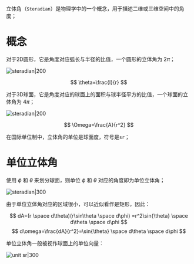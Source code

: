 立体角（`Steradian`）是物理学中的一个概念，用于描述二维或三维空间中的角度；

# 概念

对于2D圆形，它是角度对应弧长与半径的比值，一个圆形的立体角为 $2\pi$；

![steradian|200](https://pic-1315225359.cos.ap-shanghai.myqcloud.com/20230910164723.png)

$$
\theta=\frac{l}{r}
$$

对于3D球面，它是角度对应的球面上的面积与球半径平方的比值，一个球面的立体角为 $4\pi$；

![steradian|200](https://pic-1315225359.cos.ap-shanghai.myqcloud.com/20230910165108.png)

$$
\Omega=\frac{A}{r^2}
$$

在国际单位制中，立体角的单位是球面度，符号是`sr`；

# 单位立体角

使用 $\phi$ 和 $\theta$ 来划分球面，则单位 $\phi$ 和 $\theta$ 对应的角度即为单位立体角；

![steradian|300](https://pic-1315225359.cos.ap-shanghai.myqcloud.com/20230910165558.png)

由于单位立体角对应的区域很小，可以近似看作是矩形，因此：

$$
dA=(r \space d\theta)(r\sin\theta \space d\phi)
=r^2\sin{\theta} \space d\theta \space d\phi
$$
$$
d\omega=\frac{dA}{r^2}=\sin{\theta} \space d\theta \space d\phi
$$

单位立体角一般被视作球面上的单位向量：

![unit sr|300](https://pic-1315225359.cos.ap-shanghai.myqcloud.com/20230910170345.png)

